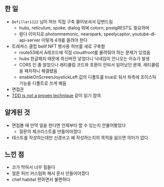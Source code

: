 ## 한 일

- `Defiller1122` 님이 허브 직접 구축 물어보셔서 답변드림
    - hubs, reticulum, spoke, dialog 외에 coturn, postgREST도 필요하며
    - 람다 이미지로 photomnemonic, nearspark, speelycaptor, youtube-dl-api-server 이렇게 4개를 올려야 한다
- 트레져스 클럽 belif NFT 행사용 허브를 새로 구축함
    - route53에서 A레코드에 직접 cloudfront를 물려줘야 하는 문제가 있었음
    - hubs 한글패치 때문에 최신버전 넣었더니 닉네임이 안나오는 이슈가 발생
    - CORS 인 줄 알았으나 레티큘럼 코드와 호환이 안되서 일어났던 문제. 레티큘럼을 패치하니 해결됐음
    - enableOnScreenJoystickLeft 값의 디폴트를 true로 둬서 좌측에 조이스틱 기능을 디폴트로 쓰게 해둠
- 면접관
- [TDD is not a proven technique](https://www.linkedin.com/posts/sarkarsoumen_analyzing-the-effects-of-test-driven-development-ugcPost-6914036659860766720-CiQY/?utm_source=linkedin_share&utm_medium=ios_app) 같이 읽기 참여

## 알게된 것

- 면접볼 때 만약 일을 한다면 언제부터 할 수 있는지 안물어봤었다
    - 질문의 체크리스트를 만들어야겠다
- 테스트를 작성하는데만 신경쓰고 왜 작성하는지의 목적을 잃으면 의미가 없다

## 느낀 점

- 코가 막혀서 너무 힘들다
- 얼른 허브 커스텀화 해서 문서 만들어야겠다
- chef habitat 편하면서 불편하다
